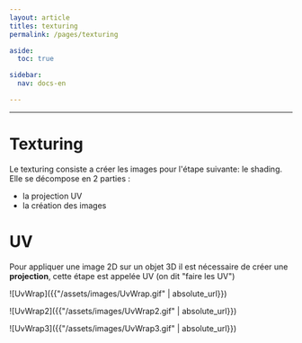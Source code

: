 ```yaml
---
layout: article
titles: texturing
permalink: /pages/texturing

aside:
  toc: true

sidebar:
  nav: docs-en

---
```


_____


# Texturing

Le texturing consiste a créer les images pour l'étape suivante: le shading.
Elle se décompose en 2 parties :
* la projection UV
* la création des images

# UV

Pour appliquer une image 2D sur un objet 3D il est nécessaire de créer une **projection**, cette étape est appelée UV (on dit "faire les UV")

![UvWrap]({{"/assets/images/UvWrap.gif" | absolute_url}})

![UvWrap2]({{"/assets/images/UvWrap2.gif" | absolute_url}})

![UvWrap3]({{"/assets/images/UvWrap3.gif" | absolute_url}})
